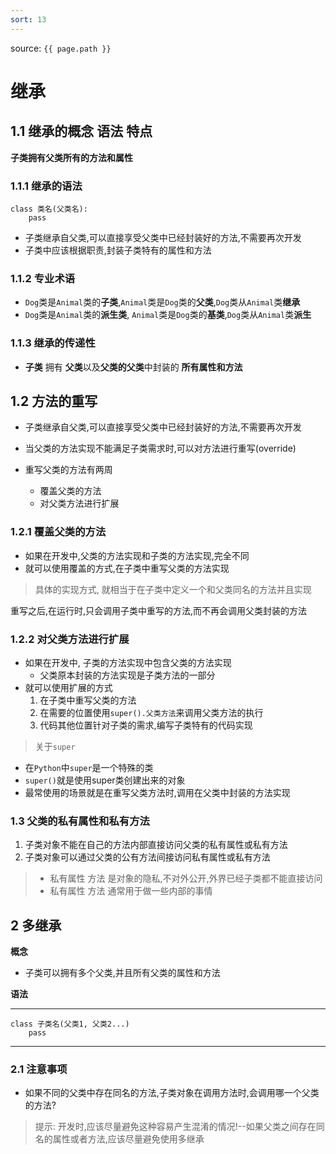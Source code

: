 ```yaml
---
sort: 13
---
```


source: `{{ page.path }}`

# 继承

## 1.1 继承的概念 语法 特点

**子类拥有父类所有的方法和属性**

### 1.1.1 继承的语法

	class 类名(父类名):
		pass

- 子类继承自父类,可以直接享受父类中已经封装好的方法,不需要再次开发
- 子类中应该根据职责,封装子类特有的属性和方法

### 1.1.2 专业术语


- `Dog`类是`Animal`类的**子类**,`Animal`类是`Dog`类的**父类**,`Dog`类从`Animal`类**继承**
- `Dog`类是`Animal`类的**派生类**, `Animal`类是`Dog`类的**基类**,`Dog`类从`Animal`类**派生**

### 1.1.3 继承的传递性

- **子类** 拥有 **父类**以及**父类的父类**中封装的 **所有属性和方法**


## 1.2 方法的重写


- 子类继承自父类,可以直接享受父类中已经封装好的方法,不需要再次开发
- 当父类的方法实现不能满足子类需求时,可以对方法进行重写(override)

- 重写父类的方法有两周
	- 覆盖父类的方法
	- 对父类方法进行扩展

### 1.2.1 覆盖父类的方法

- 如果在开发中,父类的方法实现和子类的方法实现,完全不同
- 就可以使用覆盖的方式,在子类中重写父类的方法实现

> 具体的实现方式, 就相当于在子类中定义一个和父类同名的方法并且实现

重写之后,在运行时,只会调用子类中重写的方法,而不再会调用父类封装的方法


### 1.2.2 对父类方法进行扩展

- 如果在开发中, 子类的方法实现中包含父类的方法实现
	- 父类原本封装的方法实现是子类方法的一部分
- 就可以使用扩展的方式
	1. 在子类中重写父类的方法
	2. 在需要的位置使用`super().父类方法`来调用父类方法的执行
	3. 代码其他位置针对子类的需求,编写子类特有的代码实现

> 关于`super`

- 在`Python`中`super`是一个特殊的类
- `super()`就是使用super类创建出来的对象
- 最常使用的场景就是在重写父类方法时,调用在父类中封装的方法实现


### 1.3 父类的私有属性和私有方法

1. 子类对象不能在自己的方法内部直接访问父类的私有属性或私有方法
2. 子类对象可以通过父类的公有方法间接访问私有属性或私有方法

> - 私有属性 方法 是对象的隐私,不对外公开,外界已经子类都不能直接访问
> - 私有属性 方法 通常用于做一些内部的事情

## 2 多继承


**概念**

- 子类可以拥有多个父类,并且所有父类的属性和方法

**语法**


----------

```
class 子类名(父类1, 父类2...)
	pass
```


----------

### 2.1 注意事项

- 如果不同的父类中存在同名的方法,子类对象在调用方法时,会调用哪一个父类的方法?

> 提示: 开发时,应该尽量避免这种容易产生混淆的情况!--如果父类之间存在同名的属性或者方法,应该尽量避免使用多继承



